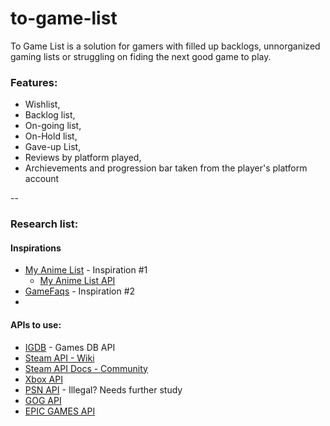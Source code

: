 # to-game-list
To Game List is a solution for gamers with filled up backlogs, unnorganized gaming lists or struggling on fiding the next good game to play. 

### Features: 
 - Wishlist, 
 - Backlog list, 
 - On-going list, 
 - On-Hold list, 
 - Gave-up List, 
 - Reviews by platform played, 
 - Archievements and progression bar taken from the player's platform account 
 
 -- 
 
 ### Research list:
 #### Inspirations
 - [My Anime List](https://myanimelist.net/) - Inspiration #1
    - [My Anime List API](https://myanimelist.net/apiconfig/references/api/v2)
 - [GameFaqs](https://gamefaqs.gamespot.com/) - Inspiration #2
 - 
 
 #### APIs to use:
  - [IGDB](https://www.igdb.com/api) - Games DB API
  - [Steam API - Wiki](https://developer.valvesoftware.com/wiki/Steam_Web_API#GetPlayerAchievements_.28v0001.29)
  - [Steam API Docs - Community](https://steamcommunity.com/dev?l=portuguese)
  - [Xbox API](https://xbl.io/console)
  - [PSN API](https://psn-api.achievements.app/) - Illegal? Needs further study
  - [GOG API](https://gogapidocs.readthedocs.io/en/latest/)
  - [EPIC GAMES API](https://dev.epicgames.com/docs/api-ref)
 
